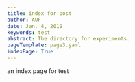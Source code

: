 ```yaml
---
title: index for post 
author: AUF
date: Jan. 4, 2019
keywords: test
abstract: The directory for experiments.
pageTemplate: page3.yaml
indexPage: True 
---
```


an index page for test 



